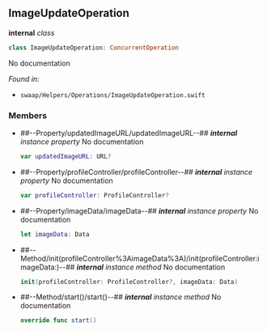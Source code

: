 ## ImageUpdateOperation

**internal** *class*

```swift
class ImageUpdateOperation: ConcurrentOperation
```

No documentation



*Found in:*

* `swaap/Helpers/Operations/ImageUpdateOperation.swift`


### Members



* ##--Property/updatedImageURL/updatedImageURL--##
	***internal*** *instance property*
	No documentation
	```swift
	var updatedImageURL: URL?
	```

* ##--Property/profileController/profileController--##
	***internal*** *instance property*
	No documentation
	```swift
	var profileController: ProfileController?
	```

* ##--Property/imageData/imageData--##
	***internal*** *instance property*
	No documentation
	```swift
	let imageData: Data
	```

* ##--Method/init(profileController%3AimageData%3A)/init(profileController:imageData:)--##
	***internal*** *instance method*
	No documentation
	```swift
	init(profileController: ProfileController?, imageData: Data)
	```

* ##--Method/start()/start()--##
	***internal*** *instance method*
	No documentation
	```swift
	override func start()
	```


